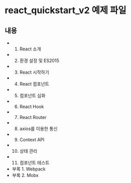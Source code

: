 # react_quickstart_v2 예제 파일

## 내용
* 1. React 소개
* 2. 환경 설정 및 ES2015
* 3. React 시작하기
* 4. React 컴포넌트
* 5. 컴포넌트 심화
* 6. React Hook
* 7. React Router
* 8. axios를 이용한 통신
* 9. Context API
* 10. 상태 관리
* 11. 컴포넌트 테스트
* 부록 1. Webpack
* 부록 2. Mobx
